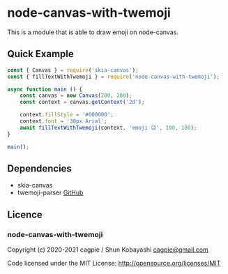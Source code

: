 # node-canvas-with-twemoji

This is a module that is able to draw emoji on node-canvas.

## Quick Example
```javascript
const { Canvas } = require('skia-canvas');
const { fillTextWithTwemoji } = require('node-canvas-with-twemoji');

async function main () {
    const canvas = new Canvas(200, 200);
    const context = canvas.getContext('2d');

    context.fillStyle = '#000000';
    context.font = '30px Arial';
    await fillTextWithTwemoji(context, 'emoji 😉', 100, 100);
}

main();
```

## Dependencies

- skia-canvas
- twemoji-parser [GitHub](https://github.com/twitter/twemoji-parser)

## Licence

### node-canvas-with-twemoji

Copyright (c) 2020-2021 cagpie / Shun Kobayashi <cagpie@gmail.com>

Code licensed under the MIT License: http://opensource.org/licenses/MIT
